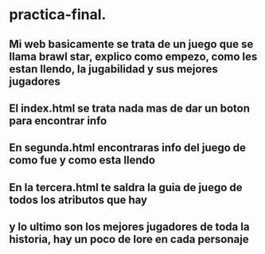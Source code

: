 # practica-final.

## Mi web basicamente se trata de un juego que se llama brawl star, explico como empezo, como les estan llendo, la jugabilidad y sus mejores jugadores

## El index.html se trata nada mas de dar un boton para encontrar info

## En segunda.html encontraras info del juego de como fue y como esta llendo

## En la tercera.html te saldra la guia de juego de todos los atributos que hay

## y lo ultimo son los mejores jugadores de toda la historia, hay un poco de lore en cada personaje
